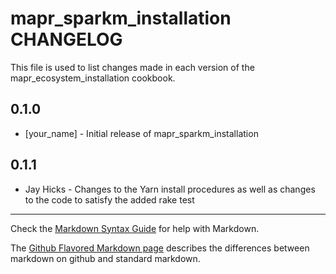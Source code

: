 mapr_sparkm_installation CHANGELOG
=====================================

This file is used to list changes made in each version of the mapr_ecosystem_installation cookbook.

0.1.0
-----
- [your_name] - Initial release of mapr_sparkm_installation

0.1.1
-----
- Jay Hicks - Changes to the Yarn install procedures as well as changes to the code to satisfy the added rake test

- - -
Check the [Markdown Syntax Guide](http://daringfireball.net/projects/markdown/syntax) for help with Markdown.

The [Github Flavored Markdown page](http://github.github.com/github-flavored-markdown/) describes the differences between markdown on github and standard markdown.
